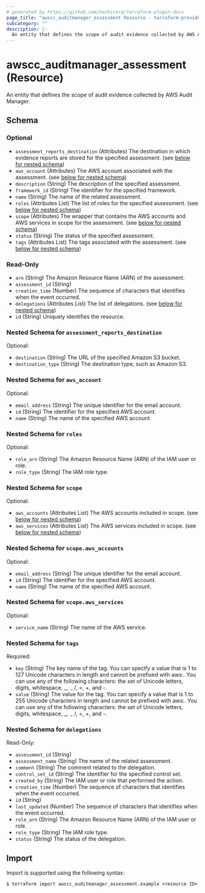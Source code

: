 ```yaml
---
# generated by https://github.com/hashicorp/terraform-plugin-docs
page_title: "awscc_auditmanager_assessment Resource - terraform-provider-awscc"
subcategory: ""
description: |-
  An entity that defines the scope of audit evidence collected by AWS Audit Manager.
---
```


# awscc_auditmanager_assessment (Resource)

An entity that defines the scope of audit evidence collected by AWS Audit Manager.



<!-- schema generated by tfplugindocs -->
## Schema

### Optional

- `assessment_reports_destination` (Attributes) The destination in which evidence reports are stored for the specified assessment. (see [below for nested schema](#nestedatt--assessment_reports_destination))
- `aws_account` (Attributes) The AWS account associated with the assessment. (see [below for nested schema](#nestedatt--aws_account))
- `description` (String) The description of the specified assessment.
- `framework_id` (String) The identifier for the specified framework.
- `name` (String) The name of the related assessment.
- `roles` (Attributes List) The list of roles for the specified assessment. (see [below for nested schema](#nestedatt--roles))
- `scope` (Attributes) The wrapper that contains the AWS accounts and AWS services in scope for the assessment. (see [below for nested schema](#nestedatt--scope))
- `status` (String) The status of the specified assessment.
- `tags` (Attributes List) The tags associated with the assessment. (see [below for nested schema](#nestedatt--tags))

### Read-Only

- `arn` (String) The Amazon Resource Name (ARN) of the assessment.
- `assessment_id` (String)
- `creation_time` (Number) The sequence of characters that identifies when the event occurred.
- `delegations` (Attributes List) The list of delegations. (see [below for nested schema](#nestedatt--delegations))
- `id` (String) Uniquely identifies the resource.

<a id="nestedatt--assessment_reports_destination"></a>
### Nested Schema for `assessment_reports_destination`

Optional:

- `destination` (String) The URL of the specified Amazon S3 bucket.
- `destination_type` (String) The destination type, such as Amazon S3.


<a id="nestedatt--aws_account"></a>
### Nested Schema for `aws_account`

Optional:

- `email_address` (String) The unique identifier for the email account.
- `id` (String) The identifier for the specified AWS account.
- `name` (String) The name of the specified AWS account.


<a id="nestedatt--roles"></a>
### Nested Schema for `roles`

Optional:

- `role_arn` (String) The Amazon Resource Name (ARN) of the IAM user or role.
- `role_type` (String) The IAM role type.


<a id="nestedatt--scope"></a>
### Nested Schema for `scope`

Optional:

- `aws_accounts` (Attributes List) The AWS accounts included in scope. (see [below for nested schema](#nestedatt--scope--aws_accounts))
- `aws_services` (Attributes List) The AWS services included in scope. (see [below for nested schema](#nestedatt--scope--aws_services))

<a id="nestedatt--scope--aws_accounts"></a>
### Nested Schema for `scope.aws_accounts`

Optional:

- `email_address` (String) The unique identifier for the email account.
- `id` (String) The identifier for the specified AWS account.
- `name` (String) The name of the specified AWS account.


<a id="nestedatt--scope--aws_services"></a>
### Nested Schema for `scope.aws_services`

Optional:

- `service_name` (String) The name of the AWS service.



<a id="nestedatt--tags"></a>
### Nested Schema for `tags`

Required:

- `key` (String) The key name of the tag. You can specify a value that is 1 to 127 Unicode characters in length and cannot be prefixed with aws:. You can use any of the following characters: the set of Unicode letters, digits, whitespace, _, ., /, =, +, and -.
- `value` (String) The value for the tag. You can specify a value that is 1 to 255 Unicode characters in length and cannot be prefixed with aws:. You can use any of the following characters: the set of Unicode letters, digits, whitespace, _, ., /, =, +, and -.


<a id="nestedatt--delegations"></a>
### Nested Schema for `delegations`

Read-Only:

- `assessment_id` (String)
- `assessment_name` (String) The name of the related assessment.
- `comment` (String) The comment related to the delegation.
- `control_set_id` (String) The identifier for the specified control set.
- `created_by` (String) The IAM user or role that performed the action.
- `creation_time` (Number) The sequence of characters that identifies when the event occurred.
- `id` (String)
- `last_updated` (Number) The sequence of characters that identifies when the event occurred.
- `role_arn` (String) The Amazon Resource Name (ARN) of the IAM user or role.
- `role_type` (String) The IAM role type.
- `status` (String) The status of the delegation.

## Import

Import is supported using the following syntax:

```shell
$ terraform import awscc_auditmanager_assessment.example <resource ID>
```
